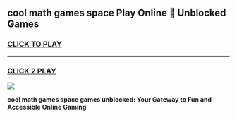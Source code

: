 
## cool math games space Play Online 👋 Unblocked Games
<h3>
<a href="https://news.freeplayer.one?title=cool_math_games_space&ref=17CMG">CLICK TO PLAY</a></h3>
<hr>

<h3>
<a href="https://news.freeplayer.one?title=cool_math_games_space&ref=17CMG">CLICK 2 PLAY</a>
  
</h3>

<a href="https://news.freeplayer.one?title=cool_math_games_space&ref=17CMG/"><img src="https://clearcache.store/games.png"></a>


**cool math games space games unblocked: Your Gateway to Fun and Accessible Online Gaming**
